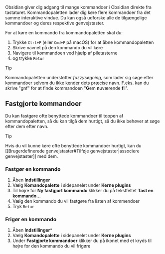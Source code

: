 Obsidian giver dig adgang til mange kommandoer i Obsidian direkte fra tastaturet. Kommandopaletten lader dig køre flere kommandoer fra det samme interaktive vindue. Du kan også udforske alle de tilgængelige kommandoer og deres respektive genvejstaster.

For at køre en kommando fra kommandopaletten skal du:

1. Trykke `Ctrl+P` (eller `Cmd+P` på macOS) for at åbne kommandopaletten
2. Skrive navnet på den kommando du vil køre
3. Navigere til kommandoen ved hjælp af piletasterne
4. og trykke `Retur`

> [!tip]
>Kommandopaletten understøtter _fuzzysøgning_, som lader sig søge efter kommandoer selvom du ikke kender dets præcise navn. F.eks. kan du skrive "gnf" for at finde kommandoen "**G**em **n**uværende **f**il".

## Fastgjorte kommandoer

Du kan fastgøre ofte benyttede kommandoer til toppen af kommandopaletten, så du kan tilgå dem hurtigt, så du ikke behøver at søge efter dem efter navn.

> [!tip]
> Hvis du vil kunne køre ofte benyttede kommandoer hurtigt, kan du [[Brugerdefinerede genvejstaster#Tilføje genvejstaster|associere genvejstaster]] med dem.

### Fastgør en kommando

1. Åben **Indstillinger**
2. Vælg **Komandopalette** i sidepanelet under **Kerne plugins**
3. Til højre for **Ny fastgjort kommando** klikker du på tekstfeltet **Tast en kommando...**
4. Vælg den kommando du vil fastgøre fra listen af kommendoer
5. Tryk `Retur`

### Frigør en kommando

1. Åben **Indstillinger***
2. Vælg **Komandopalette** i sidepanelet under **Kerne plugins**
3. Under **Fastgjorte kommandoer** klikker du på ikonet med et kryds til højre for den kommando du vil frigøre
